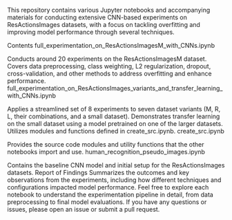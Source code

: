 This repository contains various Jupyter notebooks and accompanying materials for conducting extensive CNN-based experiments on ResActionsImages datasets, with a focus on tackling overfitting and improving model performance through several techniques.

Contents
full_experimentation_on_ResActionsImagesM_with_CNNs.ipynb

Conducts around 20 experiments on the ResActionsImagesM dataset.
Covers data preprocessing, class weighting, L2 regularization, dropout, cross-validation, and other methods to address overfitting and enhance performance.
full_experimentation_on_ResActionsImages_variants_and_transfer_learning_with_CNNs.ipynb

Applies a streamlined set of 8 experiments to seven dataset variants (M, R, L, their combinations, and a small dataset).
Demonstrates transfer learning on the small dataset using a model pretrained on one of the larger datasets.
Utilizes modules and functions defined in create_src.ipynb.
create_src.ipynb

Provides the source code modules and utility functions that the other notebooks import and use.
human_recognition_pseudo_images.ipynb

Contains the baseline CNN model and initial setup for the ResActionsImages datasets.
Report of Findings
Summarizes the outcomes and key observations from the experiments, including how different techniques and configurations impacted model performance.
Feel free to explore each notebook to understand the experimentation pipeline in detail, from data preprocessing to final model evaluations. If you have any questions or issues, please open an issue or submit a pull request.
